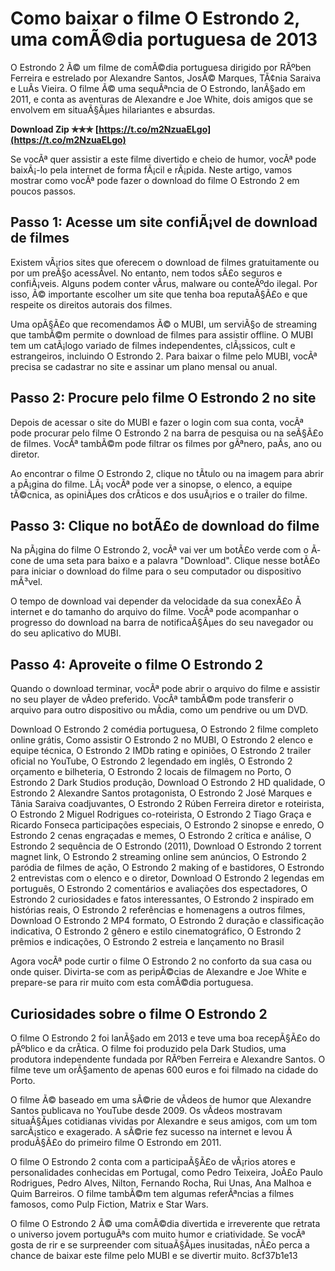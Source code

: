 
 
# Como baixar o filme O Estrondo 2, uma comÃ©dia portuguesa de 2013
 
O Estrondo 2 Ã© um filme de comÃ©dia portuguesa dirigido por RÃºben Ferreira e estrelado por Alexandre Santos, JosÃ© Marques, TÃ¢nia Saraiva e LuÃ­s Vieira. O filme Ã© uma sequÃªncia de O Estrondo, lanÃ§ado em 2011, e conta as aventuras de Alexandre e Joe White, dois amigos que se envolvem em situaÃ§Ãµes hilariantes e absurdas.
 
**Download Zip ✯✯✯ [https://t.co/m2NzuaELgo](https://t.co/m2NzuaELgo)**


 
Se vocÃª quer assistir a este filme divertido e cheio de humor, vocÃª pode baixÃ¡-lo pela internet de forma fÃ¡cil e rÃ¡pida. Neste artigo, vamos mostrar como vocÃª pode fazer o download do filme O Estrondo 2 em poucos passos.
 
## Passo 1: Acesse um site confiÃ¡vel de download de filmes
 
Existem vÃ¡rios sites que oferecem o download de filmes gratuitamente ou por um preÃ§o acessÃ­vel. No entanto, nem todos sÃ£o seguros e confiÃ¡veis. Alguns podem conter vÃ­rus, malware ou conteÃºdo ilegal. Por isso, Ã© importante escolher um site que tenha boa reputaÃ§Ã£o e que respeite os direitos autorais dos filmes.
 
Uma opÃ§Ã£o que recomendamos Ã© o MUBI, um serviÃ§o de streaming que tambÃ©m permite o download de filmes para assistir offline. O MUBI tem um catÃ¡logo variado de filmes independentes, clÃ¡ssicos, cult e estrangeiros, incluindo O Estrondo 2. Para baixar o filme pelo MUBI, vocÃª precisa se cadastrar no site e assinar um plano mensal ou anual.
 
## Passo 2: Procure pelo filme O Estrondo 2 no site
 
Depois de acessar o site do MUBI e fazer o login com sua conta, vocÃª pode procurar pelo filme O Estrondo 2 na barra de pesquisa ou na seÃ§Ã£o de filmes. VocÃª tambÃ©m pode filtrar os filmes por gÃªnero, paÃ­s, ano ou diretor.
 
Ao encontrar o filme O Estrondo 2, clique no tÃ­tulo ou na imagem para abrir a pÃ¡gina do filme. LÃ¡ vocÃª pode ver a sinopse, o elenco, a equipe tÃ©cnica, as opiniÃµes dos crÃ­ticos e dos usuÃ¡rios e o trailer do filme.
 
## Passo 3: Clique no botÃ£o de download do filme
 
Na pÃ¡gina do filme O Estrondo 2, vocÃª vai ver um botÃ£o verde com o Ã­cone de uma seta para baixo e a palavra "Download". Clique nesse botÃ£o para iniciar o download do filme para o seu computador ou dispositivo mÃ³vel.
 
O tempo de download vai depender da velocidade da sua conexÃ£o Ã  internet e do tamanho do arquivo do filme. VocÃª pode acompanhar o progresso do download na barra de notificaÃ§Ãµes do seu navegador ou do seu aplicativo do MUBI.
 
## Passo 4: Aproveite o filme O Estrondo 2
 
Quando o download terminar, vocÃª pode abrir o arquivo do filme e assistir no seu player de vÃ­deo preferido. VocÃª tambÃ©m pode transferir o arquivo para outro dispositivo ou mÃ­dia, como um pendrive ou um DVD.
 
Download O Estrondo 2 comédia portuguesa,  O Estrondo 2 filme completo online grátis,  Como assistir O Estrondo 2 no MUBI,  O Estrondo 2 elenco e equipe técnica,  O Estrondo 2 IMDb rating e opiniões,  O Estrondo 2 trailer oficial no YouTube,  O Estrondo 2 legendado em inglês,  O Estrondo 2 orçamento e bilheteria,  O Estrondo 2 locais de filmagem no Porto,  O Estrondo 2 Dark Studios produção,  Download O Estrondo 2 HD qualidade,  O Estrondo 2 Alexandre Santos protagonista,  O Estrondo 2 José Marques e Tânia Saraiva coadjuvantes,  O Estrondo 2 Rúben Ferreira diretor e roteirista,  O Estrondo 2 Miguel Rodrigues co-roteirista,  O Estrondo 2 Tiago Graça e Ricardo Fonseca participações especiais,  O Estrondo 2 sinopse e enredo,  O Estrondo 2 cenas engraçadas e memes,  O Estrondo 2 crítica e análise,  O Estrondo 2 sequência de O Estrondo (2011),  Download O Estrondo 2 torrent magnet link,  O Estrondo 2 streaming online sem anúncios,  O Estrondo 2 paródia de filmes de ação,  O Estrondo 2 making of e bastidores,  O Estrondo 2 entrevistas com o elenco e o diretor,  Download O Estrondo 2 legendas em português,  O Estrondo 2 comentários e avaliações dos espectadores,  O Estrondo 2 curiosidades e fatos interessantes,  O Estrondo 2 inspirado em histórias reais,  O Estrondo 2 referências e homenagens a outros filmes,  Download O Estrondo 2 MP4 formato,  O Estrondo 2 duração e classificação indicativa,  O Estrondo 2 gênero e estilo cinematográfico,  O Estrondo 2 prêmios e indicações,  O Estrondo 2 estreia e lançamento no Brasil
 
Agora vocÃª pode curtir o filme O Estrondo 2 no conforto da sua casa ou onde quiser. Divirta-se com as peripÃ©cias de Alexandre e Joe White e prepare-se para rir muito com esta comÃ©dia portuguesa.
  
## Curiosidades sobre o filme O Estrondo 2
 
O filme O Estrondo 2 foi lanÃ§ado em 2013 e teve uma boa recepÃ§Ã£o do pÃºblico e da crÃ­tica. O filme foi produzido pela Dark Studios, uma produtora independente fundada por RÃºben Ferreira e Alexandre Santos. O filme teve um orÃ§amento de apenas 600 euros e foi filmado na cidade do Porto.
 
O filme Ã© baseado em uma sÃ©rie de vÃ­deos de humor que Alexandre Santos publicava no YouTube desde 2009. Os vÃ­deos mostravam situaÃ§Ãµes cotidianas vividas por Alexandre e seus amigos, com um tom sarcÃ¡stico e exagerado. A sÃ©rie fez sucesso na internet e levou Ã  produÃ§Ã£o do primeiro filme O Estrondo em 2011.
 
O filme O Estrondo 2 conta com a participaÃ§Ã£o de vÃ¡rios atores e personalidades conhecidas em Portugal, como Pedro Teixeira, JoÃ£o Paulo Rodrigues, Pedro Alves, Nilton, Fernando Rocha, Rui Unas, Ana Malhoa e Quim Barreiros. O filme tambÃ©m tem algumas referÃªncias a filmes famosos, como Pulp Fiction, Matrix e Star Wars.
 
O filme O Estrondo 2 Ã© uma comÃ©dia divertida e irreverente que retrata o universo jovem portuguÃªs com muito humor e criatividade. Se vocÃª gosta de rir e se surpreender com situaÃ§Ãµes inusitadas, nÃ£o perca a chance de baixar este filme pelo MUBI e se divertir muito.
 8cf37b1e13
 
